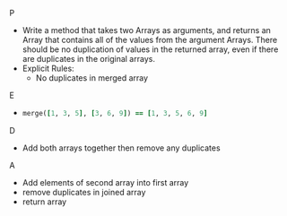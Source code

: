 P

- Write a method that takes two Arrays as arguments, and returns an Array that contains all of the values from the argument Arrays. There should be no duplication of values in the returned array, even if there are duplicates in the original arrays.
- Explicit Rules:
  - No duplicates in merged array

E

- ```ruby
  merge([1, 3, 5], [3, 6, 9]) == [1, 3, 5, 6, 9]
  ```

D

- Add both arrays together then remove any duplicates

A 

- Add elements of second array into first array
- remove duplicates in joined array
- return array


